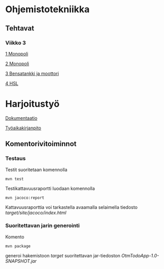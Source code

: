 # **Ohjemistotekniikka**

## **Tehtavat**

### Viikko 3

[1 Monopoli](https://github.com/iisu36/ot-harjoitustyo/blob/master/laskarit/viikko3/1monopoli.jpg)

[2 Monopoli](https://github.com/iisu36/ot-harjoitustyo/blob/master/laskarit/viikko3/2monopoli.jpg)

[3 Bensatankki ja moottori](https://github.com/iisu36/ot-harjoitustyo/blob/master/laskarit/viikko3/3bensamoottori.png)

[4 HSL](https://github.com/iisu36/ot-harjoitustyo/blob/master/laskarit/viikko3/4hsl.png)

# **Harjoitustyö**

[Dokumentaatio](https://github.com/iisu36/ot-harjoitustyo/tree/master/dokumentaatio)

[Työaikakirjanpito](https://github.com/iisu36/ot-harjoitustyo/blob/master/dokumentaatio/tyoaikakirjanpito.md)

## Komentorivitoiminnot

### Testaus

Testit suoritetaan komennolla

```
mvn test
```

Testikattavuusraportti luodaan komennolla

```
mvn jacoco:report
```

Kattavuusraporttia voi tarkastella avaamalla selaimella tiedosto _target/site/jacoco/index.html_

### Suoritettavan jarin generointi

Komento

```
mvn package
```

generoi hakemistoon _target_ suoritettavan jar-tiedoston _OtmTodoApp-1.0-SNAPSHOT.jar_

<!--### JavaDoc

JavaDoc generoidaan komennolla

```
mvn javadoc:javadoc
```

JavaDocia voi tarkastella avaamalla selaimella tiedosto _target/site/apidocs/index.html_

### Checkstyle

Tiedostoon [checkstyle.xml](https://github.com/mluukkai/OtmTodoApp/blob/master/checkstyle.xml) määrittelemät tarkistukset suoritetaan komennolla

```
 mvn jxr:jxr checkstyle:checkstyle
```

Mahdolliset virheilmoitukset selviävät avaamalla selaimella tiedosto _target/site/checkstyle.html_-->
